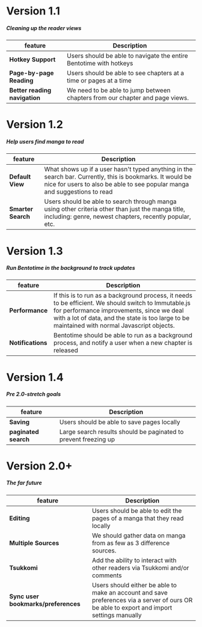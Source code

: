 Version 1.1
===========
##### Cleaning up the reader views

feature                       | Description
------------------------------|------------
**Hotkey Support**            | Users should be able to navigate the entire Bentotime with hotkeys
**Page-by-page Reading**      | Users should be able to see chapters at a time or pages at a time
**Better reading navigation** | We need to be able to jump between chapters from our chapter and page views.

Version 1.2
===========
##### Help users find manga to read

feature               | Description
----------------------|-------------
**Default View** | What shows up if a user hasn't typed anything in the search bar. Currently, this is bookmarks. It would be nice for users to also be able to see popular manga and suggestions to read
**Smarter Search**    | Users should be able to search through manga using other criteria other than just the manga title, including: genre, newest chapters, recently popular, etc.

Version 1.3
===========
##### Run Bentotime in the background to track updates

feature                 | Description
------------------------|-------------
**Performance**         | If this is to run as a background process, it needs to be efficient. We should switch to Immutable.js for performance improvements, since we deal with a lot of data, and the state is too large to be maintained with normal Javascript objects.
**Notifications**       | Bentotime should be able to run as a background process, and notify a user when a new chapter is released

Version 1.4
===========
##### Pre 2.0-stretch goals

feature              | Description
---------------------|------------
**Saving**           | Users should be able to save pages locally
**paginated search** | Large search results should be paginated to prevent freezing up

Version 2.0+
============
##### The far future

feature                             | Description
------------------------------------|---------------
**Editing**                         | Users should be able to edit the pages of a manga that they read locally
**Multiple Sources**                | We should gather data on manga from as few as 3 difference sources.
**Tsukkomi**                        | Add the ability to interact with other readers via Tsukkomi and/or comments
**Sync user bookmarks/preferences** | Users should either be able to make an account and save preferences via a server of ours OR be able to export and import settings manually
